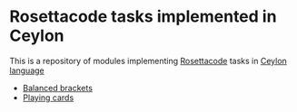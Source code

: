 # Rosettacode tasks implemented in Ceylon

This is a repository of modules implementing [Rosettacode][1] tasks in [Ceylon language][2]


* [Balanced brackets](source/rosettacode/balancedbrackets/)
* [Playing cards](source/rosettacode.palyingcards/)

[1]: http://rosettacode.org/wiki/Rosetta_Code
[2]: http://ceylon-lang.org

